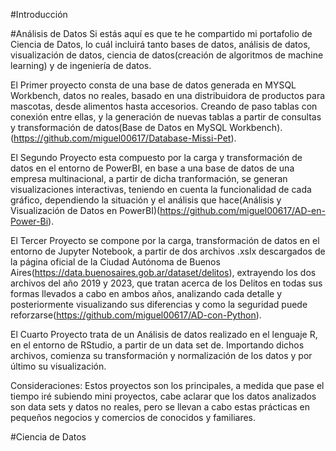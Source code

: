 #Introducción

#Análisis de Datos
Si estás aquí es que te he compartido mi portafolio de Ciencia de Datos, lo cuál incluirá tanto bases de datos, análisis de datos, visualización de datos, ciencia de datos(creación de algoritmos de machine learning) y de ingeniería de datos.

El Primer proyecto consta de una base de datos generada en MYSQL Workbench, datos no reales, basado en una distribuidora de productos para mascotas, desde alimentos hasta accesorios. Creando de paso tablas con conexión entre ellas, y la generación de nuevas tablas a partir de consultas y transformación de datos(Base de Datos en MySQL Workbench).(https://github.com/miguel00617/Database-Missi-Pet).

El Segundo Proyecto esta compuesto por la carga y transformación de datos en el entorno de PowerBI, en base a una base de datos de una empresa multinacional, a partir de dicha tranformación, se generan visualizaciones interactivas, teniendo en cuenta la funcionalidad de cada gráfico, dependiendo la situación y el análisis que hace(Análisis y Visualización de Datos en PowerBI)(https://github.com/miguel00617/AD-en-Power-Bi).

El Tercer Proyecto se compone por la carga, transformación de datos en el entorno de Jupyter Notebook, a partir de dos archivos .xslx
 descargados de la página oficial de la Ciudad Autónoma de Buenos Aires(https://data.buenosaires.gob.ar/dataset/delitos), extrayendo los dos archivos del año 2019 y 2023, que tratan acerca de los Delitos en todas sus formas llevados a cabo en ambos años, analizando cada detalle y posteriormente visualizando sus diferencias y como la seguridad puede reforzarse(https://github.com/miguel00617/AD-con-Python).

 El Cuarto Proyecto trata de un Análisis de datos realizado en el lenguaje R, en el entorno de RStudio, a partir de un data set de. Importando dichos archivos, comienza su transformación y normalización de los datos y por último su visualización. 

 Consideraciones: Estos proyectos son los principales, a medida que pase el tiempo iré subiendo mini proyectos, cabe aclarar que los datos analizados son data sets y datos no reales, pero se llevan a cabo estas prácticas en pequeños negocios y comercios de conocidos y familiares.

 #Ciencia de Datos
